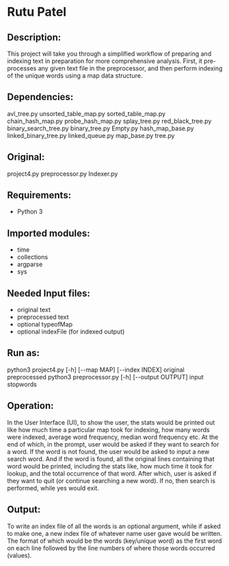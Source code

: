 # Rutu Patel


## Description:
This project will take you through a simplified workflow of preparing and
indexing text in preparation for more comprehensive analysis. First, it
pre-processes any given text file in the preprocessor, and then perform
indexing of the unique words using a map data structure.

## Dependencies:
avl_tree.py
unsorted_table_map.py
sorted_table_map.py
chain_hash_map.py
probe_hash_map.py
splay_tree.py
red_black_tree.py
binary_search_tree.py
binary_tree.py
Empty.py
hash_map_base.py
linked_binary_tree.py
linked_queue.py
map_base.py
tree.py

## Original:
project4.py
preprocessor.py
Indexer.py

## Requirements:
- Python 3

## Imported modules:
- time
- collections
- argparse
- sys

## Needed Input files:
- original text
- preprocessed text
- optional typeofMap
- optional indexFile (for indexed output)

## Run as:
python3 project4.py [-h] [--map MAP] [--index INDEX] original preprocessed
python3 preprocessor.py [-h] [--output OUTPUT] input stopwords

## Operation:
In the User Interface (UI), to show the user, the stats would be printed out
like how much time a particular map took for indexing, how many words were
indexed, average word frequency, median word frequency etc. At the end of
which, in the prompt, user would be asked if they want to search for a word.
If the word is not found, the user would be asked to input a new search word.
And if the word is found, all the original lines containing that word would be
printed, including the stats like, how much time it took for lookup, and
the total occurrence of that word. After which, user is asked if they want to
quit (or continue searching a new word). If no, then search is performed,
while yes would exit.

## Output:
To write an index file of all the words is an optional argument, while if
asked to make one, a new index file of whatever name user gave would be
written. The format of which would be the words (key/unique word) as the
first word on each line followed by the line numbers of where those words
occurred (values).

